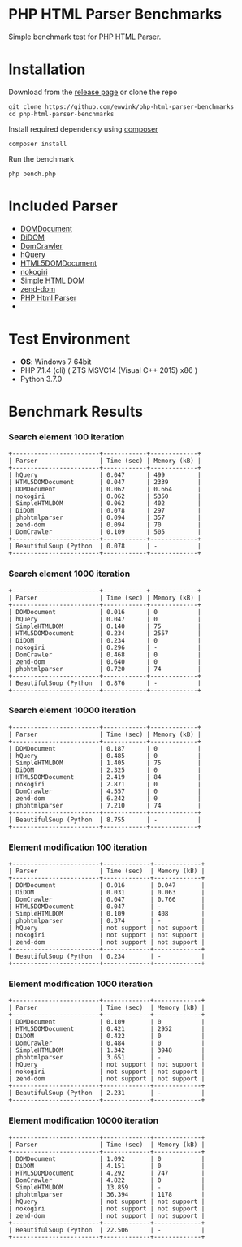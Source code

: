 
# PHP HTML Parser Benchmarks

Simple benchmark test for PHP HTML Parser.

# Installation
Download from the [release page](https://github.com/ewwink/php-html-parser-benchmarks/releases) or clone the repo

    git clone https://github.com/ewwink/php-html-parser-benchmarks
    cd php-html-parser-benchmarks

Install required dependency using [composer](https://getcomposer.org/download/)

    composer install
    
Run the benchmark

    php bench.php

# Included Parser
- [DOMDocument](http://php.net/manual/en/class.domdocument.php)
- [DiDOM](https://github.com/Imangazaliev/DiDOM)
- [DomCrawler](https://github.com/symfony/dom-crawler)
- [hQuery](https://github.com/duzun/hQuery.php)
- [HTML5DOMDocument](https://github.com/ivopetkov/html5-dom-document-php)
- [nokogiri](https://github.com/olamedia/nokogiri)
- [Simple HTML DOM](https://github.com/sunra/php-simple-html-dom-parser)
- [zend-dom](https://github.com/zendframework/zend-dom)
- [PHP Html Parser](https://github.com/paquettg/php-html-parser)
- 
# Test Environment
- **OS**: Windows 7 64bit
- PHP 7.1.4 (cli)  ( ZTS MSVC14 (Visual C++ 2015) x86 )
- Python 3.7.0

# Benchmark Results
### Search element 100 iteration

    +------------------------+------------+-------------+
    | Parser                 | Time (sec) | Memory (kB) |
    +------------------------+------------+-------------+
    | hQuery                 | 0.047      | 499         |
    | HTML5DOMDocument       | 0.047      | 2339        |
    | DOMDocument            | 0.062      | 0.664       |
    | nokogiri               | 0.062      | 5350        |
    | SimpleHTMLDOM          | 0.062      | 402         |
    | DiDOM                  | 0.078      | 297         |
    | phphtmlparser          | 0.094      | 357         |
    | zend-dom               | 0.094      | 70          |
    | DomCrawler             | 0.109      | 505         |
    +------------------------+------------+-------------+
    | BeautifulSoup (Python  | 0.078      | -           |
    +------------------------+------------+-------------+

### Search element 1000 iteration

    +------------------------+------------+-------------+
    | Parser                 | Time (sec) | Memory (kB) |
    +------------------------+------------+-------------+
    | DOMDocument            | 0.016      | 0           |
    | hQuery                 | 0.047      | 0           |
    | SimpleHTMLDOM          | 0.140      | 75          |
    | HTML5DOMDocument       | 0.234      | 2557        |
    | DiDOM                  | 0.234      | 0           |
    | nokogiri               | 0.296      | -           |
    | DomCrawler             | 0.468      | 0           |
    | zend-dom               | 0.640      | 0           |
    | phphtmlparser          | 0.720      | 74          |
    +------------------------+------------+-------------+
    | BeautifulSoup (Python  | 0.876      | -           |
    +------------------------+------------+-------------+

### Search element 10000 iteration

    +------------------------+------------+-------------+
    | Parser                 | Time (sec) | Memory (kB) |
    +------------------------+------------+-------------+
    | DOMDocument            | 0.187      | 0           |
    | hQuery                 | 0.485      | 0           |
    | SimpleHTMLDOM          | 1.405      | 75          |
    | DiDOM                  | 2.325      | 0           |
    | HTML5DOMDocument       | 2.419      | 84          |
    | nokogiri               | 2.871      | 0           |
    | DomCrawler             | 4.557      | 0           |
    | zend-dom               | 6.242      | 0           |
    | phphtmlparser          | 7.210      | 74          |
    +------------------------+------------+-------------+
    | BeautifulSoup (Python  | 8.755      | -           |
    +------------------------+------------+-------------+

### Element modification 100 iteration

    +------------------------+-------------+-------------+
    | Parser                 | Time (sec)  | Memory (kB) |
    +------------------------+-------------+-------------+
    | DOMDocument            | 0.016       | 0.047       |
    | DiDOM                  | 0.031       | 0.063       |
    | DomCrawler             | 0.047       | 0.766       |
    | HTML5DOMDocument       | 0.047       | -           |
    | SimpleHTMLDOM          | 0.109       | 408         |
    | phphtmlparser          | 0.374       | -           |
    | hQuery                 | not support | not support |
    | nokogiri               | not support | not support |
    | zend-dom               | not support | not support |
    +------------------------+-------------+-------------+
    | BeautifulSoup (Python  | 0.234       | -           |
    +------------------------+-------------+-------------+

### Element modification  1000 iteration

    +------------------------+-------------+-------------+
    | Parser                 | Time (sec)  | Memory (kB) |
    +------------------------+-------------+-------------+
    | DOMDocument            | 0.109       | 0           |
    | HTML5DOMDocument       | 0.421       | 2952        |
    | DiDOM                  | 0.422       | 0           |
    | DomCrawler             | 0.484       | 0           |
    | SimpleHTMLDOM          | 1.342       | 3948        |
    | phphtmlparser          | 3.651       | -           |
    | hQuery                 | not support | not support |
    | nokogiri               | not support | not support |
    | zend-dom               | not support | not support |
    +------------------------+-------------+-------------+
    | BeautifulSoup (Python  | 2.231       | -           |
    +------------------------+-------------+-------------+

### Element modification 10000 iteration

    +------------------------+-------------+-------------+
    | Parser                 | Time (sec)  | Memory (kB) |
    +------------------------+-------------+-------------+
    | DOMDocument            | 1.092       | 0           |
    | DiDOM                  | 4.151       | 0           |
    | HTML5DOMDocument       | 4.292       | 747         |
    | DomCrawler             | 4.822       | 0           |
    | SimpleHTMLDOM          | 13.859      | -           |
    | phphtmlparser          | 36.394      | 1178        |
    | hQuery                 | not support | not support |
    | nokogiri               | not support | not support |
    | zend-dom               | not support | not support |
    +------------------------+-------------+-------------+
    | BeautifulSoup (Python  | 22.506      | -           |
    +------------------------+-------------+-------------+
